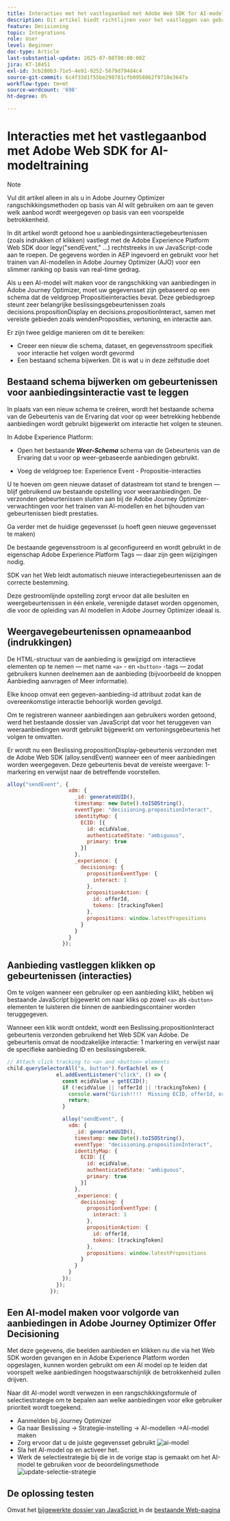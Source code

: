 ```yaml
---
title: Interacties met het vastlegaanbod met Adobe Web SDK for AI-modeltraining
description: Dit artikel biedt richtlijnen voor het vastleggen van gebruikersinteractiegegevens (zoals het weergeven van indrukken en klikken) met de Adobe Experience Platform Web SDK (alloy.js). Deze gegevens fungeren als basis voor het op intelligente wijze trainen van AI-modellen in Adobe Journey Optimizer (AJO) om aanbiedingen te rangschikken op basis van gebruikersgedrag en contextuele signalen.
feature: Decisioning
topic: Integrations
role: User
level: Beginner
doc-type: Article
last-substantial-update: 2025-07-08T00:00:00Z
jira: KT-18451
exl-id: 3cb280b3-71e5-4e91-9252-5679d794d4c4
source-git-commit: 6c4f33d1f55be298781cfb0958862f9710e3647a
workflow-type: tm+mt
source-wordcount: '698'
ht-degree: 0%

---
```


# Interacties met het vastlegaanbod met Adobe Web SDK for AI-modeltraining

>[!NOTE]
>
> Vul dit artikel alleen in als u in Adobe Journey Optimizer rangschikkingsmethoden op basis van AI wilt gebruiken om aan te geven welk aanbod wordt weergegeven op basis van een voorspelde betrokkenheid.



In dit artikel wordt getoond hoe u aanbiedingsinteractiegebeurtenissen (zoals indrukken of klikken) vastlegt met de Adobe Experience Platform Web SDK door legy(&quot;sendEvent,&quot; ...) rechtstreeks in uw JavaScript-code aan te roepen. De gegevens worden in AEP ingevoerd en gebruikt voor het trainen van AI-modellen in Adobe Journey Optimizer (AJO) voor een slimmer ranking op basis van real-time gedrag.

Als u een AI-model wilt maken voor de rangschikking van aanbiedingen in Adobe Journey Optimizer, moet uw gegevensset zijn gebaseerd op een schema dat de veldgroep Propositieinteracties bevat. Deze gebiedsgroep steunt zeer belangrijke beslissingsgebeurtenissen zoals decisions.propositionDisplay en decisions.propositionInteract, samen met vereiste gebieden zoals wendenProposities, vertoning, en interactie aan.

Er zijn twee geldige manieren om dit te bereiken:

- Creeer een nieuw die schema, dataset, en gegevensstroom specifiek voor interactie het volgen wordt gevormd
- Een bestaand schema bijwerken. Dit is wat u in deze zelfstudie doet



## Bestaand schema bijwerken om gebeurtenissen voor aanbiedingsinteractie vast te leggen

In plaats van een nieuw schema te creëren, wordt het bestaande schema van de Gebeurtenis van de Ervaring dat voor op weer betrekking hebbende aanbiedingen wordt gebruikt bijgewerkt om interactie het volgen te steunen.

In Adobe Experience Platform:

- Open het bestaande _&#x200B;**Weer-Schema**&#x200B;_ schema van de Gebeurtenis van de Ervaring dat u voor op weer-gebaseerde aanbiedingen gebruikt.

- Voeg de veldgroep toe:
Experience Event - Propositie-interacties

U te hoeven om geen nieuwe dataset of datastream tot stand te brengen — blijf gebruikend uw bestaande opstelling voor weeraanbiedingen. De verzonden gebeurtenissen sluiten aan bij de Adobe Journey Optimizer-verwachtingen voor het trainen van AI-modellen en het bijhouden van gebeurtenissen biedt prestaties.


Ga verder met de huidige gegevensset (u hoeft geen nieuwe gegevensset te maken)

De bestaande gegevensstroom is al geconfigureerd en wordt gebruikt in de eigenschap Adobe Experience Platform Tags — daar zijn geen wijzigingen nodig.

SDK van het Web leidt automatisch nieuwe interactiegebeurtenissen aan de correcte bestemming.

Deze gestroomlijnde opstelling zorgt ervoor dat alle besluiten en weergebeurtenissen in één enkele, verenigde dataset worden opgenomen, die voor de opleiding van AI modellen in Adobe Journey Optimizer ideaal is.


## Weergavegebeurtenissen opnameaanbod (indrukkingen)

De HTML-structuur van de aanbieding is gewijzigd om interactieve elementen op te nemen — met name `<a>` - en `<button>` -tags — zodat gebruikers kunnen deelnemen aan de aanbieding (bijvoorbeeld de knoppen Aanbieding aanvragen of Meer informatie).

Elke knoop omvat een gegeven-aanbieding-id attribuut zodat kan de overeenkomstige interactie behoorlijk worden gevolgd.



Om te registreren wanneer aanbiedingen aan gebruikers worden getoond, werd het bestaande dossier van JavaScript dat voor het teruggeven van weeraanbiedingen wordt gebruikt bijgewerkt om vertoningsgebeurtenis het volgen te omvatten.

Er wordt nu een Beslissing.propositionDisplay-gebeurtenis verzonden met de Adobe Web SDK (alloy.sendEvent) wanneer een of meer aanbiedingen worden weergegeven. Deze gebeurtenis bevat de vereiste weergave: 1-markering en verwijst naar de betreffende voorstellen.


```javascript
alloy("sendEvent", {
                    xdm: {
                      _id: generateUUID(),
                      timestamp: new Date().toISOString(),
                      eventType: "decisioning.propositionInteract",
                      identityMap: {
                        ECID: [{
                          id: ecidValue,
                          authenticatedState: "ambiguous",
                          primary: true
                        }]
                      },
                      _experience: {
                        decisioning: {
                          propositionEventType: {
                            interact: 1
                          },
                          propositionAction: {
                            id: offerId,
                            tokens: [trackingToken]
                          },
                          propositions: window.latestPropositions
                        }
                      }
                    }
                  });
```

## Aanbieding vastleggen klikken op gebeurtenissen (interacties)

Om te volgen wanneer een gebruiker op een aanbieding klikt, hebben wij bestaande JavaScript bijgewerkt om naar kliks op zowel `<a>` als `<button>` elementen te luisteren die binnen de aanbiedingscontainer worden teruggegeven.

Wanneer een klik wordt ontdekt, wordt een Beslissing.propositionInteract gebeurtenis verzonden gebruikend het Web SDK van Adobe. De gebeurtenis omvat de noodzakelijke interactie: 1 markering en verwijst naar de specifieke aanbieding ID en beslissingsbereik.

```javascript
// Attach click tracking to <a> and <button> elements
child.querySelectorAll("a, button").forEach(el => {
                el.addEventListener("click", () => {
                  const ecidValue = getECID();
                  if (!ecidValue || !offerId || !trackingToken) {
                    console.warn("Girish!!!!  Missing ECID, offerId, or trackingToken. Interaction event not sent.");
                    return;
                  }

                  alloy("sendEvent", {
                    xdm: {
                      _id: generateUUID(),
                      timestamp: new Date().toISOString(),
                      eventType: "decisioning.propositionInteract",
                      identityMap: {
                        ECID: [{
                          id: ecidValue,
                          authenticatedState: "ambiguous",
                          primary: true
                        }]
                      },
                      _experience: {
                        decisioning: {
                          propositionEventType: {
                            interact: 1
                          },
                          propositionAction: {
                            id: offerId,
                            tokens: [trackingToken]
                          },
                          propositions: window.latestPropositions
                        }
                      }
                    }
                  });
                });
              });
```

## Een AI-model maken voor volgorde van aanbiedingen in Adobe Journey Optimizer Offer Decisioning

Met deze gegevens, die beelden aanbieden en klikken nu die via het Web SDK worden gevangen en in Adobe Experience Platform worden opgeslagen, kunnen worden gebruikt om een AI model op te leiden dat voorspelt welke aanbiedingen hoogstwaarschijnlijk de betrokkenheid zullen drijven.

Naar dit AI-model wordt verwezen in een rangschikkingsformule of selectiestrategie om te bepalen aan welke aanbiedingen voor elke gebruiker prioriteit wordt toegekend.
- Aanmelden bij Journey Optimizer
- Ga naar Beslissing -> Strategie-instelling -> AI-modellen ->AI-model maken
- Zorg ervoor dat u de juiste gegevensset gebruikt
  ![ ai-model ](assets/ai-model.png)
- Sla het AI-model op en activeer het.
- Werk de selectiestrategie bij die in de vorige stap is gemaakt om het AI-model te gebruiken voor de beoordelingsmethode
  ![ update-selectie-strategie ](assets/update-selection-strategy.png)

## De oplossing testen

Omvat het [ bijgewerkte dossier van JavaScript ](assets/ai-model.js) in de [ bestaande Web-pagina ](assets/weather-offers.html)

